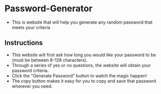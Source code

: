 # Password-Generator

* This is website that will help you generate any random password that meets your criteria

## Instructions

* This website will first ask how long you would like your password to be (must be between 8-128 characters).
* Through a series of yes or no questions, the website will obtain your password criteria.
* Click the "Generate Password" button to watch the magic happen!
* The copy button makes it easy for you to copy and save that password wherever you need.